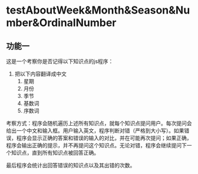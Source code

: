 # testAboutWeek&Month&Season&Number&OrdinalNumber

## 功能一
这是一个考察你是否记得以下知识点的js程序：

1. 把以下内容翻译成中文
   1. 星期
   2. 月份
   3. 季节
   4. 基数词
   5. 序数词

考察方式：程序会随机遍历上述所有知识点，就每个知识点提问用户。每次提问会给出一个中文和输入框。用户输入英文，程序判断对错（严格到大小写）。如果错误，程序会显示正确的答案和错误的输入的对比，并在可能再次提问；如果正确，程序会输出正确的提示，并不再提问这个知识点。无论对错，程序会继续提问下一个知识点，直到所有知识点被回答正确。

最后程序会统计出回答错误的知识点以及其出错的次数。